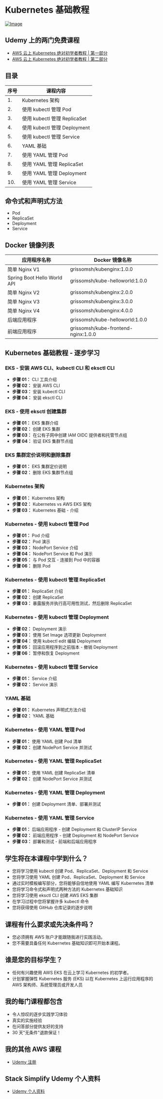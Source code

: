 # Kubernetes 基础教程

[![Image](https://stacksimplify.com/course-images/AWS-EKS-Kubernetes-Masterclass-DevOps-Microservices-course.png "AWS EKS Kubernetes - 大师班")](https://www.udemy.com/course/aws-eks-kubernetes-masterclass-devops-microservices/?referralCode=257C9AD5B5AF8D12D1E1)

## Udemy 上的两门免费课程

- [AWS 云上 Kubernetes 绝对初学者教程 | 第一部分](https://www.udemy.com/course/kubernetes-for-absolute-beginners-on-aws-cloud-part-1)
- [AWS 云上 Kubernetes 绝对初学者教程 | 第二部分](https://www.udemy.com/course/kubernetes-for-absolute-beginners-on-aws-cloud-part-2)

## 目录

| 序号 | 课程内容 |
| ---- | --------------- |
| 1. | Kubernetes 架构  |
| 2. | 使用 kubectl 管理 Pod  |
| 3. | 使用 kubectl 管理 ReplicaSet  |
| 4. | 使用 kubectl 管理 Deployment  |
| 5. | 使用 kubectl 管理 Service  |
| 6. | YAML 基础  |
| 7. | 使用 YAML 管理 Pod  |
| 8. | 使用 YAML 管理 ReplicaSet  |
| 9. | 使用 YAML 管理 Deployment  |
| 10. | 使用 YAML 管理 Service  |

## 命令式和声明式方法

- Pod
- ReplicaSet
- Deployment
- Service

## Docker 镜像列表

| 应用程序名称  | Docker 镜像名称 |
| ----------------- | ----------------- |
| 简单 Nginx V1  | grissomsh/kubenginx:1.0.0  |
| Spring Boot Hello World API  | grissomsh/kube-helloworld:1.0.0  |
| 简单 Nginx V2  | grissomsh/kubenginx:2.0.0  |
| 简单 Nginx V3  | grissomsh/kubenginx:3.0.0  |
| 简单 Nginx V4  | grissomsh/kubenginx:4.0.0  |
| 后端应用程序  | grissomsh/kube-helloworld:1.0.0  |
| 前端应用程序  | grissomsh/kube-frontend-nginx:1.0.0  |

## Kubernetes 基础教程 - 逐步学习

### EKS - 安装 AWS CLI、kubectl CLI 和 eksctl CLI

- **步骤 01：** CLI 工具介绍
- **步骤 02：** 安装 AWS CLI
- **步骤 03：** 安装 kubectl CLI
- **步骤 04：** 安装 eksctl CLI

### EKS - 使用 eksctl 创建集群

- **步骤 01：** EKS 集群介绍
- **步骤 02：** 创建 EKS 集群
- **步骤 03：** 在公有子网中创建 IAM OIDC 提供者和托管节点组
- **步骤 04：** 验证 EKS 集群节点组

### EKS 集群定价说明和删除集群

- **步骤 01：** EKS 集群定价说明
- **步骤 02：** 删除 EKS 集群节点组

### Kubernetes 架构

- **步骤 01：** Kubernetes 架构
- **步骤 02：** Kubernetes vs AWS EKS 架构
- **步骤 03：** Kubernetes 基础 - 介绍

### Kubernetes - 使用 kubectl 管理 Pod

- **步骤 01：** Pod 介绍
- **步骤 02：** Pod 演示
- **步骤 03：** NodePort Service 介绍
- **步骤 04：** NodePort Service 和 Pod 演示
- **步骤 05：** 与 Pod 交互 - 连接到 Pod 中的容器
- **步骤 06：** 删除 Pod

### Kubernetes - 使用 kubectl 管理 ReplicaSet

- **步骤 01：** ReplicaSet 介绍
- **步骤 02：** 创建 ReplicaSet
- **步骤 03：** 暴露服务并执行高可用性测试，然后删除 ReplicaSet

### Kubernetes - 使用 kubectl 管理 Deployment

- **步骤 02：** Deployment 演示
- **步骤 03：** 使用 Set Image 选项更新 Deployment
- **步骤 04：** 使用 kubectl edit 编辑 Deployment
- **步骤 05：** 回滚应用程序到之前版本 - 撤销 Deployment
- **步骤 06：** 暂停和恢复 Deployment

### Kubernetes - 使用 kubectl 管理 Service

- **步骤 01：** Service 介绍
- **步骤 02：** Service 演示

### YAML 基础

- **步骤 01：** Kubernetes 声明式方法介绍
- **步骤 02：** YAML 基础

### Kubernetes - 使用 YAML 管理 Pod

- **步骤 01：** 使用 YAML 创建 Pod 清单
- **步骤 02：** 创建 NodePort Service 并测试

### Kubernetes - 使用 YAML 管理 ReplicaSet

- **步骤 01：** 使用 YAML 创建 ReplicaSet 清单
- **步骤 02：** 创建 NodePort Service 并测试

### Kubernetes - 使用 YAML 管理 Deployment

- **步骤 01：** 创建 Deployment 清单、部署并测试

### Kubernetes - 使用 YAML 管理 Service

- **步骤 01：** 后端应用程序 - 创建 Deployment 和 ClusterIP Service
- **步骤 02：** 前端应用程序 - 创建 Deployment 和 NodePort Service
- **步骤 03：** 部署和测试 - 前端和后端应用程序

## 学生将在本课程中学到什么？

- 您将学习使用 kubectl 创建 Pod、ReplicaSet、Deployment 和 Service
- 您将学习使用 YAML 创建 Pod、ReplicaSet、Deployment 和 Service
- 通过实时模板编写部分，您将能够自信地使用 YAML 编写 Kubernetes 清单
- 您将学习命令式和声明式两种方法的 Kubernetes 基础知识
- 您将学习使用 eksctl CLI 创建 AWS EKS 集群
- 在学习过程中您将掌握许多 kubectl 命令
- 您将获得使用 GitHub 仓库记录的逐步说明

## 课程有什么要求或先决条件吗？

- 您必须拥有 AWS 账户才能跟随我进行实践活动。
- 您不需要具备任何 Kubernetes 基础知识即可开始本课程。

## 谁是您的目标学生？

- 任何有兴趣使用 AWS EKS 在云上学习 Kubernetes 的初学者。
- 计划掌握弹性 Kubernetes 服务 (EKS) 以在 Kubernetes 上运行应用程序的 AWS 架构师、系统管理员或开发人员

## 我的每门课程都包含

- 令人惊叹的逐步实践学习体验
- 真实的实施经验
- 在问答部分提供友好的支持
- 30 天"无条件"退款保证！

## 我的其他 AWS 课程

- [Udemy 注册](https://github.com/grissomsh/udemy-enroll)

## Stack Simplify Udemy 个人资料

- [Udemy 个人资料](https://www.udemy.com/user/kalyan-reddy-9/)
